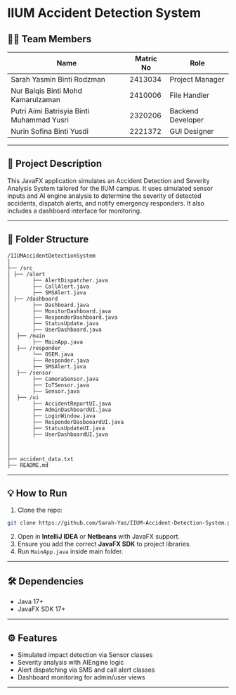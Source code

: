 # IIUM Accident Detection System

## 👨‍💻 Team Members
| Name                                     | Matric No | Role                |
|------------------------------------------|-----------|---------------------|
| Sarah Yasmin Binti Rodzman               | 2413034   | Project Manager     |
| Nur Balqis Binti Mohd Kamarulzaman       | 2410006   | File Handler        |
| Putri Aimi Batrisyia Binti Muhammad Yusri| 2320206   | Backend Developer   |
| Nurin Sofina Binti Yusdi                 | 2221372   | GUI Designer        |

---

## 🚀 Project Description
This JavaFX application simulates an Accident Detection and Severity Analysis System tailored for the IIUM campus. It uses simulated sensor inputs and AI engine analysis to determine the severity of detected accidents, dispatch alerts, and notify emergency responders. It also includes a dashboard interface for monitoring.

---

## 📁 Folder Structure
```
/IIUMAccidentDetectionSystem
│
├── /src
│ ├── /alert
│       ├── AlertDispatcher.java
│       ├── CallAlert.java
│       ├── SMSAlert.java
│ ├── /dashboard
│       ├── Dashboard.java
│       ├── MonitorDashboard.java
│       ├── ResponderDashboard.java
│       ├── StatusUpdate.java
│       ├── UserDashboard.java
│  ├── /main
│       ├── MainApp.java
│  ├── /responder
│       └── OSEM.java
│       ├── Responder.java
│       ├── SMSAlert.java
│  ├── /sensor
│       ├── CameraSensor.java
│       ├── IoTSensor.java
│       ├── Sensor.java
│  ├── /ui
│       ├── AccidentReportUI.java
│       ├── AdminDashboardUI.java
│       ├── LoginWindow.java
│       ├── ResponderDasbooardUI.java
│       ├── StatusUpdateUI.java
│       ├── UserDashboardUI.java
│
│
│  
├── accident_data.txt
├── README.md
```

---

## 💡 How to Run
1. Clone the repo:
```bash
git clone https://github.com/Sarah-Yas/IIUM-Accident-Detection-System.git
```

2. Open in **IntelliJ IDEA** or **Netbeans** with JavaFX support.
3. Ensure you add the correct **JavaFX SDK** to project libraries.
4. Run `MainApp.java` inside main folder.

---

## 🛠 Dependencies
- Java 17+
- JavaFX SDK 17+

---

## ⚙️ Features
- Simulated impact detection via Sensor classes
- Severity analysis with AIEngine logic
- Alert dispatching via SMS and call alert classes
- Dashboard monitoring for admin/user views

---



